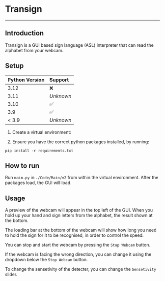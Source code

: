 # Transign

***

## Introduction

Transign is a GUI based sign language (ASL) interpreter that can read the alphabet from your webcam.

## Setup

| Python Version | Support   |
|:---------------|:----------|
| 3.12           | ❌         |
| 3.11           | *Unknown* |
| 3.10           | ✅         |
| 3.9            | ✅         |
| < 3.9          | *Unknown* |

1. Create a virtual environment:

2. Ensure you have the correct python packages installed, by running: <br>

``` commandline
pip install -r requirements.txt
``` 

## How to run

Run ```main.py``` in ```./Code/Main/v2``` from within the virtual environment. After the packages load, the GUI will
load.

## Usage

A preview of the webcam will appear in the top left of the GUI. When you hold up your hand and sign letters from the
alphabet, the result shown at the bottom.

The loading bar at the bottom of the webcam will show how long you need to hold the sign for it to be recognised, in
order to control the speed.

You can stop and start the webcam by pressing the ```Stop Webcam``` button.

If the webcam is facing the wrong direction, you can change it using the dropdown below the ```Stop Webcam``` button.

To change the sensetivity of the detecter, you can change the ```Sensetivity``` slider.